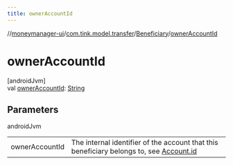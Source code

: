 ```yaml
---
title: ownerAccountId
---
```

//[moneymanager-ui](../../../index.html)/[com.tink.model.transfer](../index.html)/[Beneficiary](index.html)/[ownerAccountId](owner-account-id.html)



# ownerAccountId



[androidJvm]\
val [ownerAccountId](owner-account-id.html): [String](https://kotlinlang.org/api/latest/jvm/stdlib/kotlin/-string/index.html)



## Parameters


androidJvm

| | |
|---|---|
| ownerAccountId | The internal identifier of the account that this beneficiary belongs to, see [Account.id](../../com.tink.model.account/-account/id.html) |




